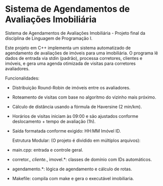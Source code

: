 # Sistema de Agendamentos de Avaliações Imobiliária

Sistema de Agendamentos de Avaliações Imobiliária - Projeto final da disciplina de Linguagem de Programação I.

Este projeto em C++ implementa um sistema automatizado de agendamento de avaliações de imóveis para uma imobiliária. O programa lê dados de entrada via stdin (padrão), processa corretores, clientes e imóveis, e gera uma agenda otimizada de visitas para corretores avaliadores.

  Funcionalidades:
  
- Distribuição Round-Robin de imóveis entre os avaliadores.

- Roteamento de visitas com base no algoritmo do vizinho mais próximo.

- Cálculo de distância usando a fórmula de Haversine (2 min/km).

- Horários de visitas iniciam às 09:00 e são ajustados conforme deslocamento + tempo de avaliação (1h).

- Saída formatada conforme exigido: HH:MM Imóvel ID.

  Estrutura Modular: (O projeto é dividido em múltiplos arquivos):

- main.cpp: entrada e controle geral.

- corretor.*, cliente.*, imovel.*: classes de domínio com IDs automáticos.

- agendamento.*: lógica de agendamento e cálculo de rotas.

- Makefile: compila com make e gera o executável imobiliaria.
